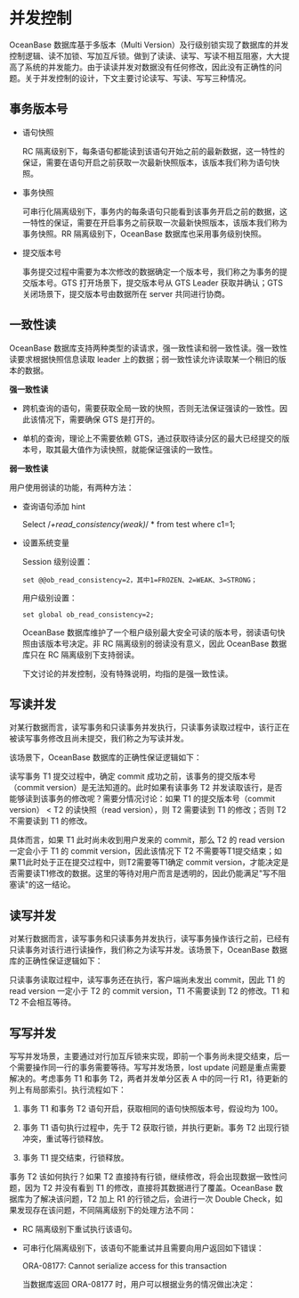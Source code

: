 并发控制 
=========================



OceanBase 数据库基于多版本（Multi Version）及行级别锁实现了数据库的并发控制逻辑、读不加锁、写加互斥锁。做到了读读、读写、写读不相互阻塞，大大提高了系统的并发能力。由于读读并发对数据没有任何修改，因此没有正确性的问题。关于并发控制的设计，下文主要讨论读写、写读、写写三种情况。

事务版本号 
--------------

* 语句快照

  RC 隔离级别下，每条语句都能读到该语句开始之前的最新数据，这一特性的保证，需要在语句开启之前获取一次最新快照版本，该版本我们称为语句快照。
  




<!-- -->

* 事务快照

  可串行化隔离级别下，事务内的每条语句只能看到该事务开启之前的数据，这一特性的保证，需要在开启事务之前获取一次最新快照版本，该版本我们称为事务快照。RR 隔离级别下，OceanBase 数据库也采用事务级别快照。
  




<!-- -->

* 提交版本号

  事务提交过程中需要为本次修改的数据确定一个版本号，我们称之为事务的提交版本号。GTS 打开场景下，提交版本号从 GTS Leader 获取并确认；GTS 关闭场景下，提交版本号由数据所在 server 共同进行协商。
  




一致性读 
-------------

OceanBase 数据库支持两种类型的读请求，强一致性读和弱一致性读。强一致性读要求根据快照信息读取 leader 上的数据；弱一致性读允许读取某一个稍旧的版本的数据。

**强一致性读** 

* 跨机查询的语句，需要获取全局一致的快照，否则无法保证强读的一致性。因此该情况下，需要确保 GTS 是打开的。

  

* 单机的查询，理论上不需要依赖 GTS，通过获取待读分区的最大已经提交的版本号，取其最大值作为读快照，就能保证强读的一致性。

  




**弱一致性读** 

用户使用弱读的功能，有两种方法：

* 查询语句添加 hint

  




    Select /*+read_consistency(weak)*/ * from test where c1=1;



* 设置系统变量

  Session 级别设置：

  `set @@ob_read_consistency=2，其中1=FROZEN、2=WEAK、3=STRONG；`

  用户级别设置：

  `set global ob_read_consistency=2;`

  OceanBase 数据库维护了一个租户级别最大安全可读的版本号，弱读语句快照由该版本号决定。非 RC 隔离级别的弱读没有意义，因此 OceanBase 数据库只在 RC 隔离级别下支持弱读。

  下文讨论的并发控制，没有特殊说明，均指的是强一致性读。
  




写读并发 
-------------

对某行数据而言，读写事务和只读事务并发执行，只读事务读取过程中，该行正在被读写事务修改且尚未提交，我们称之为写读并发。

该场景下，OceanBase 数据库的正确性保证逻辑如下：

读写事务 T1 提交过程中，确定 commit 成功之前，该事务的提交版本号（commit version）是无法知道的。此时如果有读事务 T2 并发读取该行，是否能够读到该事务的修改呢？需要分情况讨论：如果 T1 的提交版本号（commit version） \< T2 的读快照（read version），则 T2 需要读到 T1 的修改；否则 T2 不需要读到 T1 的修改。

具体而言，如果 T1 此时尚未收到用户发来的 commit，那么 T2 的 read version 一定会小于 T1 的 commit version，因此该情况下 T2 不需要等T1提交结束；如果T1此时处于正在提交过程中，则T2需要等T1确定 commit version，才能决定是否需要读T1修改的数据。这里的等待对用户而言是透明的，因此仍能满足"写不阻塞读"的这一结论。

读写并发 
-------------

对某行数据而言，读写事务和只读事务并发执行，读写事务操作该行之前，已经有只读事务对该行进行读操作，我们称之为读写并发。该场景下，OceanBase 数据库的正确性保证逻辑如下：

只读事务读取过程中，读写事务还在执行，客户端尚未发出 commit，因此 T1 的 read version 一定小于 T2 的 commit version，T1 不需要读到 T2 的修改。T1 和 T2 不会相互等待。

写写并发 
-------------

写写并发场景，主要通过对行加互斥锁来实现，即前一个事务尚未提交结束，后一个需要操作同一行的事务需要等待。写写并发场景，lost update 问题是重点需要解决的。考虑事务 T1 和事务 T2，两者并发单分区表 A 中的同一行 R1，待更新的列上有局部索引。执行流程如下：

1. 事务 T1 和事务 T2 语句开启，获取相同的语句快照版本号，假设均为 100。

   

2. 事务 T1 语句执行过程中，先于 T2 获取行锁，并执行更新。事务 T2 出现行锁冲突，重试等行锁释放。

   

3. 事务 T1 提交结束，行锁释放。

   




事务 T2 该如何执行？如果 T2 直接持有行锁，继续修改，将会出现数据一致性问题，因为 T2 并没有看到 T1 的修改，直接将其数据进行了覆盖。OceanBase 数据库为了解决该问题，T2 加上 R1 的行锁之后，会进行一次 Double Check，如果发现存在该问题，不同隔离级别下的处理方法不同：

* RC 隔离级别下重试执行该语句。

  

* 可串行化隔离级别下，该语句不能重试并且需要向用户返回如下错误：

  ORA-08177: Cannot serialize access for this transaction

  当数据库返回 ORA-08177 时，用户可以根据业务的情况做出决定：
  




<!-- -->


